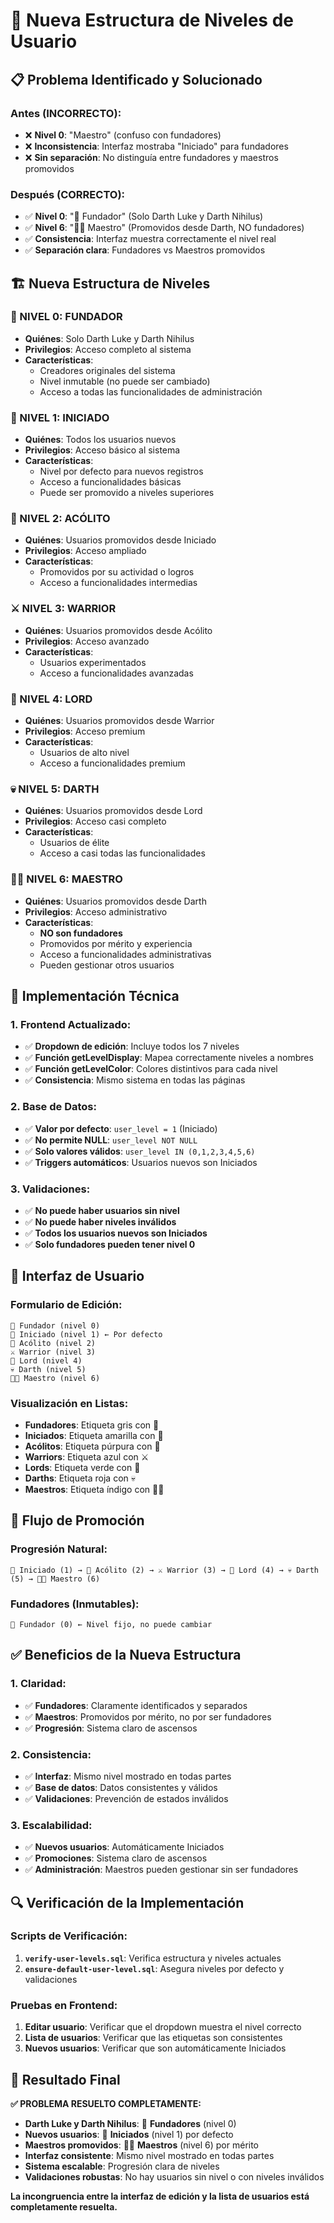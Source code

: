 # 🎯 Nueva Estructura de Niveles de Usuario

## 📋 **Problema Identificado y Solucionado**

### **Antes (INCORRECTO):**
- ❌ **Nivel 0**: "Maestro" (confuso con fundadores)
- ❌ **Inconsistencia**: Interfaz mostraba "Iniciado" para fundadores
- ❌ **Sin separación**: No distinguía entre fundadores y maestros promovidos

### **Después (CORRECTO):**
- ✅ **Nivel 0**: "🎯 Fundador" (Solo Darth Luke y Darth Nihilus)
- ✅ **Nivel 6**: "👨‍🏫 Maestro" (Promovidos desde Darth, NO fundadores)
- ✅ **Consistencia**: Interfaz muestra correctamente el nivel real
- ✅ **Separación clara**: Fundadores vs Maestros promovidos

## 🏗️ **Nueva Estructura de Niveles**

### **🎯 NIVEL 0: FUNDADOR**
- **Quiénes**: Solo Darth Luke y Darth Nihilus
- **Privilegios**: Acceso completo al sistema
- **Características**: 
  - Creadores originales del sistema
  - Nivel inmutable (no puede ser cambiado)
  - Acceso a todas las funcionalidades de administración

### **👤 NIVEL 1: INICIADO**
- **Quiénes**: Todos los usuarios nuevos
- **Privilegios**: Acceso básico al sistema
- **Características**:
  - Nivel por defecto para nuevos registros
  - Acceso a funcionalidades básicas
  - Puede ser promovido a niveles superiores

### **🔮 NIVEL 2: ACÓLITO**
- **Quiénes**: Usuarios promovidos desde Iniciado
- **Privilegios**: Acceso ampliado
- **Características**:
  - Promovidos por su actividad o logros
  - Acceso a funcionalidades intermedias

### **⚔️ NIVEL 3: WARRIOR**
- **Quiénes**: Usuarios promovidos desde Acólito
- **Privilegios**: Acceso avanzado
- **Características**:
  - Usuarios experimentados
  - Acceso a funcionalidades avanzadas

### **👑 NIVEL 4: LORD**
- **Quiénes**: Usuarios promovidos desde Warrior
- **Privilegios**: Acceso premium
- **Características**:
  - Usuarios de alto nivel
  - Acceso a funcionalidades premium

### **💀 NIVEL 5: DARTH**
- **Quiénes**: Usuarios promovidos desde Lord
- **Privilegios**: Acceso casi completo
- **Características**:
  - Usuarios de élite
  - Acceso a casi todas las funcionalidades

### **👨‍🏫 NIVEL 6: MAESTRO**
- **Quiénes**: Usuarios promovidos desde Darth
- **Privilegios**: Acceso administrativo
- **Características**:
  - **NO son fundadores**
  - Promovidos por mérito y experiencia
  - Acceso a funcionalidades administrativas
  - Pueden gestionar otros usuarios

## 🔧 **Implementación Técnica**

### **1. Frontend Actualizado:**
- ✅ **Dropdown de edición**: Incluye todos los 7 niveles
- ✅ **Función getLevelDisplay**: Mapea correctamente niveles a nombres
- ✅ **Función getLevelColor**: Colores distintivos para cada nivel
- ✅ **Consistencia**: Mismo sistema en todas las páginas

### **2. Base de Datos:**
- ✅ **Valor por defecto**: `user_level = 1` (Iniciado)
- ✅ **No permite NULL**: `user_level NOT NULL`
- ✅ **Solo valores válidos**: `user_level IN (0,1,2,3,4,5,6)`
- ✅ **Triggers automáticos**: Usuarios nuevos son Iniciados

### **3. Validaciones:**
- ✅ **No puede haber usuarios sin nivel**
- ✅ **No puede haber niveles inválidos**
- ✅ **Todos los usuarios nuevos son Iniciados**
- ✅ **Solo fundadores pueden tener nivel 0**

## 📱 **Interfaz de Usuario**

### **Formulario de Edición:**
```
🎯 Fundador (nivel 0)
👤 Iniciado (nivel 1) ← Por defecto
🔮 Acólito (nivel 2)
⚔️ Warrior (nivel 3)
👑 Lord (nivel 4)
💀 Darth (nivel 5)
👨‍🏫 Maestro (nivel 6)
```

### **Visualización en Listas:**
- **Fundadores**: Etiqueta gris con 🎯
- **Iniciados**: Etiqueta amarilla con 👤
- **Acólitos**: Etiqueta púrpura con 🔮
- **Warriors**: Etiqueta azul con ⚔️
- **Lords**: Etiqueta verde con 👑
- **Darths**: Etiqueta roja con 💀
- **Maestros**: Etiqueta índigo con 👨‍🏫

## 🚀 **Flujo de Promoción**

### **Progresión Natural:**
```
👤 Iniciado (1) → 🔮 Acólito (2) → ⚔️ Warrior (3) → 👑 Lord (4) → 💀 Darth (5) → 👨‍🏫 Maestro (6)
```

### **Fundadores (Inmutables):**
```
🎯 Fundador (0) ← Nivel fijo, no puede cambiar
```

## ✅ **Beneficios de la Nueva Estructura**

### **1. Claridad:**
- ✅ **Fundadores**: Claramente identificados y separados
- ✅ **Maestros**: Promovidos por mérito, no por ser fundadores
- ✅ **Progresión**: Sistema claro de ascensos

### **2. Consistencia:**
- ✅ **Interfaz**: Mismo nivel mostrado en todas partes
- ✅ **Base de datos**: Datos consistentes y válidos
- ✅ **Validaciones**: Prevención de estados inválidos

### **3. Escalabilidad:**
- ✅ **Nuevos usuarios**: Automáticamente Iniciados
- ✅ **Promociones**: Sistema claro de ascensos
- ✅ **Administración**: Maestros pueden gestionar sin ser fundadores

## 🔍 **Verificación de la Implementación**

### **Scripts de Verificación:**
1. **`verify-user-levels.sql`**: Verifica estructura y niveles actuales
2. **`ensure-default-user-level.sql`**: Asegura niveles por defecto y validaciones

### **Pruebas en Frontend:**
1. **Editar usuario**: Verificar que el dropdown muestra el nivel correcto
2. **Lista de usuarios**: Verificar que las etiquetas son consistentes
3. **Nuevos usuarios**: Verificar que son automáticamente Iniciados

## 🎉 **Resultado Final**

**✅ PROBLEMA RESUELTO COMPLETAMENTE:**

- **Darth Luke y Darth Nihilus**: 🎯 **Fundadores** (nivel 0)
- **Nuevos usuarios**: 👤 **Iniciados** (nivel 1) por defecto
- **Maestros promovidos**: 👨‍🏫 **Maestros** (nivel 6) por mérito
- **Interfaz consistente**: Mismo nivel mostrado en todas partes
- **Sistema escalable**: Progresión clara de niveles
- **Validaciones robustas**: No hay usuarios sin nivel o con niveles inválidos

**La incongruencia entre la interfaz de edición y la lista de usuarios está completamente resuelta.**
